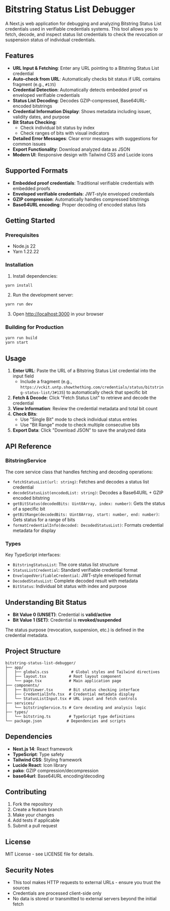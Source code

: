 # Bitstring Status List Debugger

A Next.js web application for debugging and analyzing Bitstring Status List credentials used in verifiable credentials systems. This tool allows you to fetch, decode, and inspect status list credentials to check the revocation or suspension status of individual credentials.

## Features

- **URL Input & Fetching**: Enter any URL pointing to a Bitstring Status List credential
- **Auto-check from URL**: Automatically checks bit status if URL contains fragment (e.g., `#135`)
- **Credential Detection**: Automatically detects embedded proof vs enveloped verifiable credentials
- **Status List Decoding**: Decodes GZIP-compressed, Base64URL-encoded bitstrings
- **Credential Information Display**: Shows metadata including issuer, validity dates, and purpose
- **Bit Status Checking**:
  - Check individual bit status by index
  - Check ranges of bits with visual indicators
- **Detailed Error Messages**: Clear error messages with suggestions for common issues
- **Export Functionality**: Download analyzed data as JSON
- **Modern UI**: Responsive design with Tailwind CSS and Lucide icons

## Supported Formats

- **Embedded proof credentials**: Traditional verifiable credentials with embedded proofs
- **Enveloped verifiable credentials**: JWT-style enveloped credentials
- **GZIP compression**: Automatically handles compressed bitstrings
- **Base64URL encoding**: Proper decoding of encoded status lists

## Getting Started

### Prerequisites

- Node.js 22
- Yarn 1.22.22

### Installation

1. Install dependencies:

```bash
yarn install
```

2. Run the development server:

```bash
yarn run dev
```

3. Open [http://localhost:3000](http://localhost:3000) in your browser

### Building for Production

```bash
yarn run build
yarn start
```

## Usage

1. **Enter URL**: Paste the URL of a Bitstring Status List credential into the input field
   - Include a fragment (e.g., `https://vckit.untp.showthething.com/credentials/status/bitstring-status-list/3#135`) to automatically check that specific bit
2. **Fetch & Decode**: Click "Fetch Status List" to retrieve and decode the credential
3. **View Information**: Review the credential metadata and total bit count
4. **Check Bits**:
   - Use "Single Bit" mode to check individual status entries
   - Use "Bit Range" mode to check multiple consecutive bits
5. **Export Data**: Click "Download JSON" to save the analyzed data

## API Reference

### BitstringService

The core service class that handles fetching and decoding operations:

- `fetchStatusList(url: string)`: Fetches and decodes a status list credential
- `decodeStatusList(encodedList: string)`: Decodes a Base64URL + GZIP encoded bitstring
- `getBitStatus(decodedBits: Uint8Array, index: number)`: Gets the status of a specific bit
- `getBitRange(decodedBits: Uint8Array, start: number, end: number)`: Gets status for a range of bits
- `formatCredentialInfo(decoded: DecodedStatusList)`: Formats credential metadata for display

### Types

Key TypeScript interfaces:

- `BitstringStatusList`: The core status list structure
- `StatusListCredential`: Standard verifiable credential format
- `EnvelopedVerifiableCredential`: JWT-style enveloped format
- `DecodedStatusList`: Complete decoded result with metadata
- `BitStatus`: Individual bit status with index and purpose

## Understanding Bit Status

- **Bit Value 0 (UNSET)**: Credential is **valid/active**
- **Bit Value 1 (SET)**: Credential is **revoked/suspended**

The status purpose (revocation, suspension, etc.) is defined in the credential metadata.

## Project Structure

```
bitstring-status-list-debugger/
├── app/
│   ├── globals.css          # Global styles and Tailwind directives
│   ├── layout.tsx          # Root layout component
│   └── page.tsx            # Main application page
├── components/
│   ├── BitViewer.tsx       # Bit status checking interface
│   ├── CredentialInfo.tsx  # Credential metadata display
│   └── StatusListInput.tsx # URL input and fetch controls
├── services/
│   └── bitstringService.ts # Core decoding and analysis logic
├── types/
│   └── bitstring.ts        # TypeScript type definitions
└── package.json           # Dependencies and scripts
```

## Dependencies

- **Next.js 14**: React framework
- **TypeScript**: Type safety
- **Tailwind CSS**: Styling framework
- **Lucide React**: Icon library
- **pako**: GZIP compression/decompression
- **base64url**: Base64URL encoding/decoding

## Contributing

1. Fork the repository
2. Create a feature branch
3. Make your changes
4. Add tests if applicable
5. Submit a pull request

## License

MIT License - see LICENSE file for details.

## Security Notes

- This tool makes HTTP requests to external URLs - ensure you trust the sources
- Credentials are processed client-side only
- No data is stored or transmitted to external servers beyond the initial fetch
